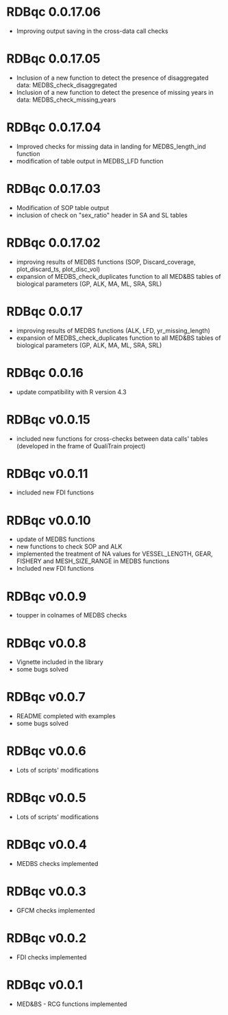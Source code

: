 # RDBqc 0.0.17.06
 * Improving output saving in the cross-data call checks
# RDBqc 0.0.17.05
 * Inclusion of a new function to detect the presence of disaggregated data: MEDBS_check_disaggregated
 * Inclusion of a new function to detect the presence of missing years in data: MEDBS_check_missing_years

# RDBqc 0.0.17.04
 * Improved checks for missing data in landing for MEDBS_length_ind function
 * modification of table output in MEDBS_LFD function

# RDBqc 0.0.17.03
 * Modification of SOP table output
 * inclusion of check on "sex_ratio" header in SA and SL tables

# RDBqc 0.0.17.02
 * improving results of MEDBS functions (SOP, Discard_coverage, plot_discard_ts, plot_disc_vol) 
 * expansion of MEDBS_check_duplicates function to all MED&BS tables of biological parameters (GP, ALK, MA, ML, SRA, SRL)

# RDBqc 0.0.17
 * improving results of MEDBS functions (ALK, LFD, yr_missing_length) 
 * expansion of MEDBS_check_duplicates function to all MED&BS tables of biological parameters (GP, ALK, MA, ML, SRA, SRL)

# RDBqc 0.0.16
 * update compatibility with R version 4.3

# RDBqc v0.0.15
  * included new functions for cross-checks between data calls' tables (developed in the frame of QualiTrain project)
  
# RDBqc v0.0.11
  * included new FDI functions
  
# RDBqc v0.0.10
  * update of MEDBS functions
  * new functions to check SOP and ALK
  * implemented the treatment of NA values for VESSEL_LENGTH, GEAR, FISHERY and MESH_SIZE_RANGE in MEDBS functions 
  * Included new FDI functions
  
# RDBqc v0.0.9
  * toupper in colnames of MEDBS checks 
  
# RDBqc v0.0.8
  * Vignette included in the library
  * some bugs solved

# RDBqc v0.0.7
  * README completed with examples
  * some bugs solved

# RDBqc v0.0.6
  * Lots of scripts' modifications

# RDBqc v0.0.5
  * Lots of scripts' modifications

# RDBqc v0.0.4
  * MEDBS checks implemented

# RDBqc v0.0.3
  * GFCM checks implemented 

# RDBqc v0.0.2
  * FDI checks implemented 

# RDBqc v0.0.1
  * MED&BS - RCG functions implemented
